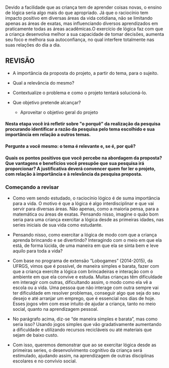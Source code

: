 Devido a facilidade que as criança tem de aprender coisas novas, o ensino de lógica seria algo mais do que apropriado. Já que o raciocínio tem impacto positivo em diversas áreas da vida cotidiana, não se limitando apenas as áreas de exatas, mas influenciando diversos aprendizados em praticamente todas as áreas acadêmicas.O exercício de lógica faz com que a criança desenvolva melhor a sua capacidade de tomar decisões, aumenta seu foco e melhora sua autoconfiança, no qual interfere totalmente nas suas relações do dia a dia.


## REVISÃO

- A importância da proposta do projeto, a partir do tema, para o sujeito.

- Qual a relevância do mesmo?

- Contextualize o problema e como o projeto tentará solucioná-lo.

- Que objetivo pretende alcançar?
   - Aproveitar o objetivo geral do projeto

#### Nesta etapa você irá refletir sobre "o porquê" da realização da pesquisa procurando identificar a razão da pesquisa pelo tema escolhido e sua importância em relação a outros temas.

#### Pergunte a você mesmo: o tema é relevante e, se é, por quê?

#### Quais os pontos positivos que você percebe na abordagem da proposta? Que vantagens e benefícios você presupõe que sua pesquisa irá proporcionar? A justificativa deverá convencer quem for ler o projeto, com relação à importância e à relevância da pesquisa proposta.


### Começando a revisar

- Como vem sendo estudado, o raciocínio lógico é de suma importância para a vida. O motivo é que a lógica é algo interdisciplinar e que vai servir para diversas áreas. Não apenas, como a maioria pensa, para a matemática ou áreas de exatas. Pensando nisso, imagine o quão bom seria para uma criança exercitar a lógica desde as primeiras idades, nas series iniciais de sua vida como estudante.

- Pensando nisso, como exercitar a lógica de modo com que a criança aprenda brincando e se divertindo? Interagindo com o meio em que ela está, de forma lúcida, de uma maneira em que ela se sinta bem e leve aquilo para toda a vida?

- Com base no programa de extensão “Lobogames” (2014-2015), da UFRGS, vimos que é possível, de maneira simples e barata, fazer com que a criança exercite a lógica com brincadeiras e interação com o ambiente em que ela convive e estuda. Muitas crianças têm dificuldade em interagir com outras, dificultando assim, o modo como ela vê a escola ou a vida. Uma pessoa que não interage com outra sempre vai ter dificuldade em resolver problemas, conseguir algo que seja do seu desejo e até arranjar um emprego, que é essencial nos dias de hoje. Esses jogos vêm com esse intuito de ajudar a criança, tanto no meio social, quanto na aprendizagem pessoal.

- No parágrafo acima, diz-se “de maneira simples e barata”, mas como seria isso? Usando jogos simples que vão gradativamente aumentando a dificuldade e utilizando recursos recicláveis ou até materiais que sejam de baixo custo.

- Com isso, queremos demonstrar que ao se exercitar lógica desde as primeiras series, o desenvolvimento cognitivo da criança será estimulado, ajudando assim, na aprendizagem de outras disciplinas escolares e no convívio social. 
